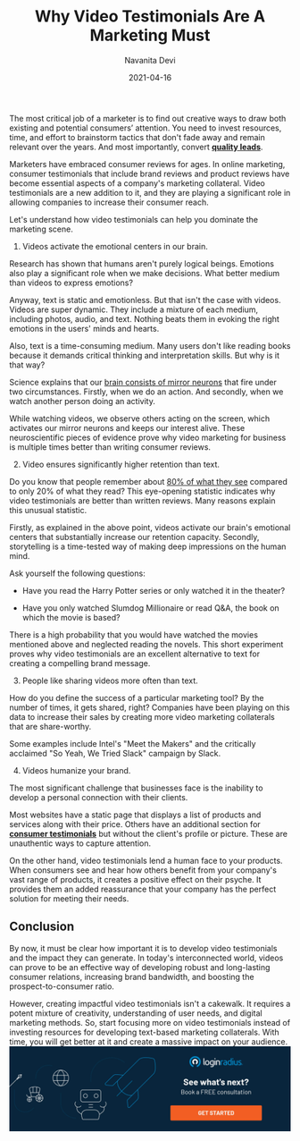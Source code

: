 ﻿---
title: "Why Video Testimonials Are A Marketing Must"
date: "2021-04-16"
coverImage: "video-testimonial-client-loginradius.webp"
category: ["loginradius"]
featured: false 
author: "Navanita Devi"
description: "Video testimonials offer more credibility than text-based reviews. They are much more effective in educating your target audience and increasing their trust in your brand. So, start focusing more on video testimonials instead of investing resources for developing text-based marketing collaterals. With time, you will get better at it and see an increase in sales."
metadescription: "Videos are an effective way of developing long-lasting consumer relations. Let’s take a closer look at how video testimonials can help you get more consumers."
metatitle: "Why Video Testimonials Are A Marketing Must"

---

The most critical job of a marketer is to find out creative ways to draw both existing and potential consumers’ attention. You need to invest resources, time, and effort to brainstorm tactics that don't fade away and remain relevant over the years. And most importantly, convert **[quality leads](https://www.loginradius.com/blog/fuel/2021/03/how-to-drive-in-the-highest-quality-leads-in-2021-with-content-and-seo/)**.

  

Marketers have embraced consumer reviews for ages. In online marketing, consumer testimonials that include brand reviews and product reviews have become essential aspects of a company's marketing collateral. Video testimonials are a new addition to it, and they are playing a significant role in allowing companies to increase their consumer reach.

  

Let's understand how video testimonials can help you dominate the marketing scene.

  

1. Videos activate the emotional centers in our brain.

  

Research has shown that humans aren't purely logical beings. Emotions also play a significant role when we make decisions. What better medium than videos to express emotions?

  

Anyway, text is static and emotionless. But that isn't the case with videos. Videos are super dynamic. They include a mixture of each medium, including photos, audio, and text. Nothing beats them in evoking the right emotions in the users' minds and hearts.

  

Also, text is a time-consuming medium. Many users don't like reading books because it demands critical thinking and interpretation skills. But why is it that way?

  

Science explains that our [brain consists of mirror neurons](https://www.ncbi.nlm.nih.gov/pmc/articles/PMC3898692/) that fire under two circumstances. Firstly, when we do an action. And secondly, when we watch another person doing an activity.

  

While watching videos, we observe others acting on the screen, which activates our mirror neurons and keeps our interest alive. These neuroscientific pieces of evidence prove why video marketing for business is multiple times better than writing consumer reviews.

  

2. Video ensures significantly higher retention than text.

  

Do you know that people remember about [80% of what they see](https://medium.com/@iDashboards_UK/on-average-people-remember-only-20-of-what-they-read-but-80-of-what-they-see-8411224769e2) compared to only 20% of what they read? This eye-opening statistic indicates why video testimonials are better than written reviews. Many reasons explain this unusual statistic.

  

Firstly, as explained in the above point, videos activate our brain's emotional centers that substantially increase our retention capacity. Secondly, storytelling is a time-tested way of making deep impressions on the human mind.

  

Ask yourself the following questions:

  

-   Have you read the Harry Potter series or only watched it in the theater?
    
-   Have you only watched Slumdog Millionaire or read Q&A, the book on which the movie is based?
    

  

There is a high probability that you would have watched the movies mentioned above and neglected reading the novels. This short experiment proves why video testimonials are an excellent alternative to text for creating a compelling brand message.

  

3. People like sharing videos more often than text.

  

How do you define the success of a particular marketing tool? By the number of times, it gets shared, right? Companies have been playing on this data to increase their sales by creating more video marketing collaterals that are share-worthy.

  

Some examples include Intel's "Meet the Makers" and the critically acclaimed "So Yeah, We Tried Slack" campaign by Slack.

  

4. Videos humanize your brand.

  

The most significant challenge that businesses face is the inability to develop a personal connection with their clients.

  

Most websites have a static page that displays a list of products and services along with their price. Others have an additional section for **[consumer testimonials](https://www.loginradius.com/customers/)** but without the client's profile or picture. These are unauthentic ways to capture attention.

  

On the other hand, video testimonials lend a human face to your products. When consumers see and hear how others benefit from your company's vast range of products, it creates a positive effect on their psyche. It provides them an added reassurance that your company has the perfect solution for meeting their needs.

## Conclusion

By now, it must be clear how important it is to develop video testimonials and the impact they can generate. In today's interconnected world, videos can prove to be an effective way of developing robust and long-lasting consumer relations, increasing brand bandwidth, and boosting the prospect-to-consumer ratio.

  

However, creating impactful video testimonials isn't a cakewalk. It requires a potent mixture of creativity, understanding of user needs, and digital marketing methods. So, start focusing more on video testimonials instead of investing resources for developing text-based marketing collaterals. With time, you will get better at it and create a massive impact on your audience.
[![book-a-demo-Consultation](book-a-demo-Consultation.webp)](https://www.loginradius.com/contact-us?utm_source=blog&utm_medium=web&utm_campaign=why-video-testimonials-are-a-marketing-must)